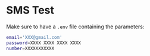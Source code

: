 # SMS Test
Make sure to have a `.env` file containing the parameters:
```bash
email='XXX@gmail.com'
password=XXXX XXXX XXXX XXXX
number=XXXXXXXXXXX
```
